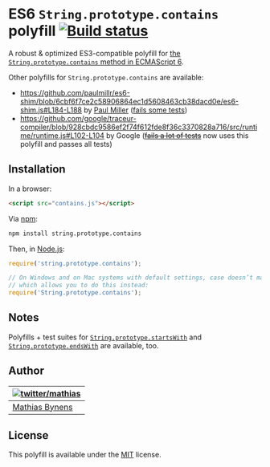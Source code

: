 # ES6 `String.prototype.contains` polyfill [![Build status](https://travis-ci.org/mathiasbynens/String.prototype.contains.png?branch=master)](https://travis-ci.org/mathiasbynens/String.prototype.contains)

A robust & optimized ES3-compatible polyfill for [the `String.prototype.contains` method in ECMAScript 6](http://people.mozilla.org/~jorendorff/es6-draft.html#sec-string.prototype.contains).

Other polyfills for `String.prototype.contains` are available:

* <https://github.com/paulmillr/es6-shim/blob/6cbf6f7ce2c58906864ec1d5608463cb38dacd0e/es6-shim.js#L184-L188> by [Paul Miller](http://paulmillr.com/) ([fails some tests](https://github.com/paulmillr/es6-shim/issues/175))
* <https://github.com/google/traceur-compiler/blob/928cbdc9586ef2f74f612fde8f36c3370828a716/src/runtime/runtime.js#L102-L104> by Google (~~[fails a lot of tests](https://github.com/google/traceur-compiler/pull/556)~~ now uses this polyfill and passes all tests)

## Installation

In a browser:

```html
<script src="contains.js"></script>
```

Via [npm](http://npmjs.org/):

```bash
npm install string.prototype.contains
```

Then, in [Node.js](http://nodejs.org/):

```js
require('string.prototype.contains');

// On Windows and on Mac systems with default settings, case doesn’t matter,
// which allows you to do this instead:
require('String.prototype.contains');
```

## Notes

Polyfills + test suites for [`String.prototype.startsWith`](http://mths.be/startswith) and [`String.prototype.endsWith`](http://mths.be/endswith) are available, too.

## Author

| [![twitter/mathias](http://gravatar.com/avatar/24e08a9ea84deb17ae121074d0f17125?s=70)](http://twitter.com/mathias "Follow @mathias on Twitter") |
|---|
| [Mathias Bynens](http://mathiasbynens.be/) |

## License

This polyfill is available under the [MIT](http://mths.be/mit) license.
